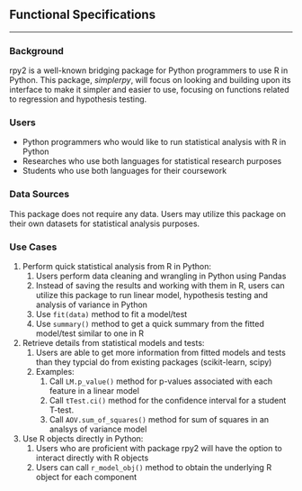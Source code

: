 ## Functional Specifications
___
### Background
rpy2 is a well-known bridging package for Python programmers to use R in Python. This package, *simplerpy*, will focus on looking and building upon its interface to make it simpler and easier to use, focusing on functions related to regression and hypothesis testing.

### Users
* Python programmers who would like to run statistical analysis with R in Python
* Researches who use both languages for statistical research purposes
* Students who use both languages for their coursework

### Data Sources
This package does not require any data. Users may utilize this package on their own datasets for statistical analysis purposes.


### Use Cases
1. Perform quick statistical analysis from R in Python:
   1. Users perform data cleaning and wrangling in Python using Pandas
   2. Instead of saving the results and working with them in R, users can utilize this package to run linear model, hypothesis testing and analysis of variance in Python
   3. Use `fit(data)` method to fit a model/test
   4. Use `summary()` method to get a quick summary from the fitted model/test similar to one in R
2. Retrieve details from statistical models and tests:
   1. Users are able to get more information from fitted models and tests than they typcial do from existing packages (scikit-learn, scipy)
   2. Examples:
      1. Call `LM.p_value()` method for p-values associated with each feature in a linear model
      2. Call `tTest.ci()` method for the confidence interval for a student T-test.
      3. Call `AOV.sum_of_squares()` method for sum of squares in an analsys of variance model
3. Use R objects directly in Python:
   1. Users who are proficient with package rpy2 will have the option to interact directly with R objects
   2. Users can call `r_model_obj()` method to obtain the underlying R object for each component
